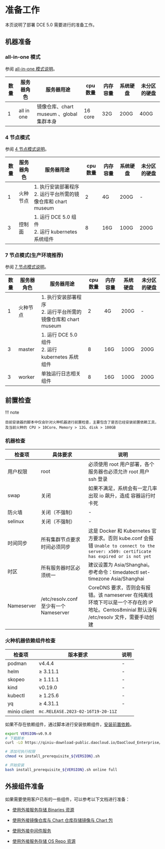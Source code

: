 # 准备工作

本页说明了部署 DCE 5.0 需要进行的准备工作。

## 机器准备

### all-in-one 模式

参阅 [all-in-one 模式说明](./deploy-arch.md#all-in-one)。

| **数量** | **服务器角色** | **服务器用途**                             | **cpu 数量** | **内存容量** | **系统硬盘** | **未分区的硬盘** |
| -------- | -------------- | ------------------------------------------ | ------------ | ------------ | ------------ | ---------------- |
| 1        | all in one     | 镜像仓库、chart museum 、global 集群本身 | 16 core      | 32G          | 200G         | 400G             |

### 4 节点模式

参阅 [4 节点模式说明](./deploy-arch.md#4)。

| **数量** | **服务器角色** | **服务器用途**                                               | **cpu 数量** | **内存容量** | **系统硬盘** | **未分区的硬盘** |
| -------- | -------------- | ------------------------------------------------------------ | ------------ | ------------ | ------------ | ---------------- |
| 1        | 火种节点       | 1. 执行安装部署程序<br />2. 运行平台所需的镜像仓库和 chart museum | 2            | 4G           | 200G         | -                |
| 3        | 控制面         | 1. 运行 DCE 5.0 组件<br /> 2. 运行 kubernetes 系统组件                 | 8            | 16G          | 100G         | 200G             |

### 7 节点模式(生产环境推荐)

参阅 [7 节点模式说明](./deploy-arch.md#7-1-6)。

| **数量** | **服务器角色** | **服务器用途**                                               | **cpu 数量** | **内存容量** | **系统硬盘** | **未分区的硬盘** |
| -------- | -------------- | ------------------------------------------------------------ | ------------ | ------------ | ------------ | ---------------- |
| 1        | 火种节点       | 1. 执行安装部署程序<br />2. 运行平台所需的镜像仓库和 chart museum | 2            | 4G           | 200G         | -                |
| 3        | master         | 1. 运行 DCE 5.0 组件<br /> 2. 运行 kubernetes 系统组件       | 8            | 16G          | 100G         | 200G             |
| 3        | worker         | 单独运行日志相关组件                                         | 8            | 16G          | 100G         | 200G             |

## 前置检查

!!! note

    目前安装器的脚本中仅会针对火种机器进行前置检查，主要包含了是否已经安装前置依赖工具，及当前火种的 CPU > 10Core、Memory > 12G、disk > 100GB

### 机器检查

| **检查项** | **具体要求**                           | **说明**                                                     |
| ---------- | -------------------------------------- | ------------------------------------------------------------ |
| 用户权限   | root                                   | 必须使用 root 用户部署，各个服务器也必须允许 root 用户 ssh 登录 |
| swap       | 关闭                                   | 如果不满足，系统会有一定几率出现 io 飙升，造成 容器运行时 卡死 |
| 防火墙     | 关闭（不强制）                         | -                                                            |
| selinux    | 关闭（不强制）                         | -                                                            |
| 时间同步   | 所有集群节点要求时间必须同步           | 这是 Docker 和 Kubernetes 官方要求。否则 kube.conf 会报错 `Unable to connect to the server: x509: certificate has expired or is not yet` |
| 时区       | 所有服务器时区必须统一                 | 建议设置为 Asia/Shanghai。 <br />参考命令：timedatectl set-timezone Asia/Shanghai |
| Nameserver | /etc/resolv.conf 至少有一个 Nameserver | CoreDNS 要求，否则会有报错。该 nameserver 在纯离线环境下可以是一个不存在的 IP 地址。Centos8minial 默认没有 /etc/resolv 文件，需要手动创建 |

### 火种机器依赖组件检查

| **检查项**   | **版本要求**                                                           | **说明**                          |
| ------------ |--------------------------------------------------------------------| --------------------------------- |
| podman       | v4.4.4                                                             | -                                 |
| helm         | ≥ 3.11.1                                                           | -                                 |
| skopeo       | ≥ 1.11.1                                                           | -                                 |
| kind         | v0.19.0                                                            | -                                 |
| kubectl      | ≥ 1.25.6                                                           | -                                 |
| yq           | ≥ 4.31.1                                                           | -                                 |
| minio client | `mc.RELEASE.2023-02-16T19-20-11Z`                                 |                   |

如果不存在依赖组件，通过脚本进行安装依赖组件，[安装前置依赖](../install-tools.md)。

```bash
export VERSION=v0.9.0
# 下载脚本
curl -LO https://qiniu-download-public.daocloud.io/DaoCloud_Enterprise/dce5/install_prerequisite_${VERSION}.sh

# 添加可执行权限
chmod +x install_prerequisite_${VERSION}.sh

# 开始安装
bash install_prerequisite_${VERSION}.sh online full
```

## 外接组件准备

如果需要使用客户已有的一些组件，可以参考以下文档进行准备：

- [使用外接服务存储 Binaries 资源](external/external-binary.md)

- [使用外接镜像仓库与 Chart 仓库存储镜像与 Chart 包](external/external-imageandchart.md)

- [使用外接中间件服务](external/external-middlewares.md)

- [使用外接服务存储 OS Repo 资源](external/external-os.md)
